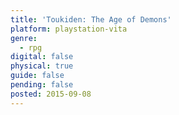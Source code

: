 ```yaml
---
title: 'Toukiden: The Age of Demons'
platform: playstation-vita
genre:
  - rpg
digital: false
physical: true
guide: false
pending: false
posted: 2015-09-08
---
```

